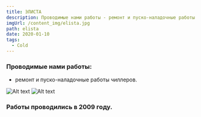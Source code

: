 ```yaml
---
title: ЭЛИСТА
description: Проводимые нами работы - ремонт и пуско-наладочные работы чиллеров.
imgUrl: /content_img/elista.jpg
path: elista
date: 2020-01-10
tags:
  - Cold
---
```


### Проводимые нами работы:
- ремонт и пуско-наладочные работы чиллеров.

![Alt text](/content_img/elista_1.jpg)
![Alt text](/content_img/elista_2.jpg)

### Работы проводились в 2009 году.